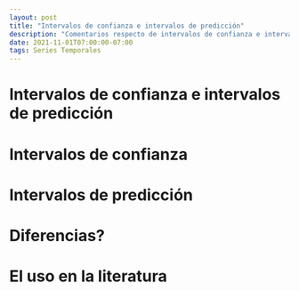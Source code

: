 ```yaml
---
layout: post
title: "Intervalos de confianza e intervalos de predicción"
description: "Comentarios respecto de intervalos de confianza e intervalos de predicción"
date: 2021-11-01T07:00:00-07:00
tags: Series Temporales
---
```


# Intervalos de confianza e intervalos de predicción

# Intervalos de confianza

# Intervalos de predicción

# Diferencias?

# El uso en la literatura
